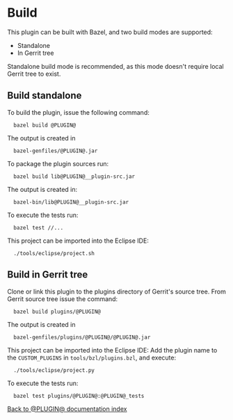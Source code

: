# Build

This plugin can be built with Bazel, and two build modes are supported:

* Standalone
* In Gerrit tree

Standalone build mode is recommended, as this mode doesn't require local Gerrit
tree to exist.

## Build standalone

To build the plugin, issue the following command:

```
  bazel build @PLUGIN@
```

The output is created in

```
  bazel-genfiles/@PLUGIN@.jar
```

To package the plugin sources run:

```
  bazel build lib@PLUGIN@__plugin-src.jar
```

The output is created in:

```
  bazel-bin/lib@PLUGIN@__plugin-src.jar
```

To execute the tests run:

```
  bazel test //...
```

This project can be imported into the Eclipse IDE:

```
  ./tools/eclipse/project.sh
```

## Build in Gerrit tree

Clone or link this plugin to the plugins directory of Gerrit's
source tree. From Gerrit source tree issue the command:

```
  bazel build plugins/@PLUGIN@
```

The output is created in

```
  bazel-genfiles/plugins/@PLUGIN@/@PLUGIN@.jar
```

This project can be imported into the Eclipse IDE:
Add the plugin name to the `CUSTOM_PLUGINS` in `tools/bzl/plugins.bzl`, and
execute:

```
  ./tools/eclipse/project.py
```

To execute the tests run:

```
  bazel test plugins/@PLUGIN@:@PLUGIN@_tests
```


[Back to @PLUGIN@ documentation index][index]

[index]: index.html
